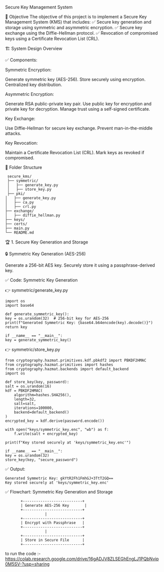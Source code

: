 Secure Key Management System


🎯 Objective
The objective of this project is to implement a Secure Key Management System (KMS) that includes:
✅ Secure key generation and storage using symmetric and asymmetric encryption.
✅ Secure key exchange using the Diffie-Hellman protocol.
✅ Revocation of compromised keys using a Certificate Revocation List (CRL).

🏗️ System Design Overview

✅ Components:

Symmetric Encryption:

Generate symmetric key (AES-256).
Store securely using encryption.
Centralized key distribution.

Asymmetric Encryption:

Generate RSA public-private key pair.
Use public key for encryption and private key for decryption.
Manage trust using a self-signed certificate.

Key Exchange:

Use Diffie-Hellman for secure key exchange.
Prevent man-in-the-middle attacks.

Key Revocation:

Maintain a Certificate Revocation List (CRL).
Mark keys as revoked if compromised.

📂 Folder Structure

     secure_kms/
     ├── symmetric/
     │   ├── generate_key.py
     │   ├── store_key.py
     ├── pki/
    │   ├── generate_key.py
    │   ├── ca.py
    │   ├── crl.py
    ├── exchange/
    │   ├── diffie_hellman.py
    ├── keys/
    ├── certs/
    ├── main.py
    └── README.md

🏆 1. Secure Key Generation and Storage

🔒 Symmetric Key Generation (AES-256)

Generate a 256-bit AES key.
Securely store it using a passphrase-derived key.

✅ Code: Symmetric Key Generation

👉 symmetric/generate_key.py


    import os
    import base64

    def generate_symmetric_key():
    key = os.urandom(32)  # 256-bit key for AES-256
    print(f"Generated Symmetric Key: {base64.b64encode(key).decode()}")
    return key

    if __name__ == "__main__":
    key = generate_symmetric_key()

👉 symmetric/store_key.py

 
    from cryptography.hazmat.primitives.kdf.pbkdf2 import PBKDF2HMAC
    from cryptography.hazmat.primitives import hashes
    from cryptography.hazmat.backends import default_backend
    import os

    def store_key(key, password):
    salt = os.urandom(16)
    kdf = PBKDF2HMAC(
        algorithm=hashes.SHA256(),
        length=32,
        salt=salt,
        iterations=100000,
        backend=default_backend()
    )
    encrypted_key = kdf.derive(password.encode())
    
    with open("keys/symmetric_key.enc", "wb") as f:
        f.write(salt + encrypted_key)
    
    print(f"Key stored securely at 'keys/symmetric_key.enc'")

    if __name__ == "__main__":
    key = os.urandom(32)
    store_key(key, "secure_password")


✅ Output:

    Generated Symmetric Key: gkYtR2Fh1FmhGJ+3TtT2GQ==
    Key stored securely at 'keys/symmetric_key.enc'
  
  ✅ Flowchart: Symmetric Key Generation and Storage

           +---------------------------+
           | Generate AES-256 Key       |
           +---------------------------+
                      |
           +---------------------------+
           | Encrypt with Passphrase   |
           +---------------------------+
                      |
           +---------------------------+
           | Store in Secure File      |
           +---------------------------+


to run the code :- 
https://colab.research.google.com/drive/16gADJV8ZLSEGhEngLJ1PQbNvip0M5SV-?usp=sharing

